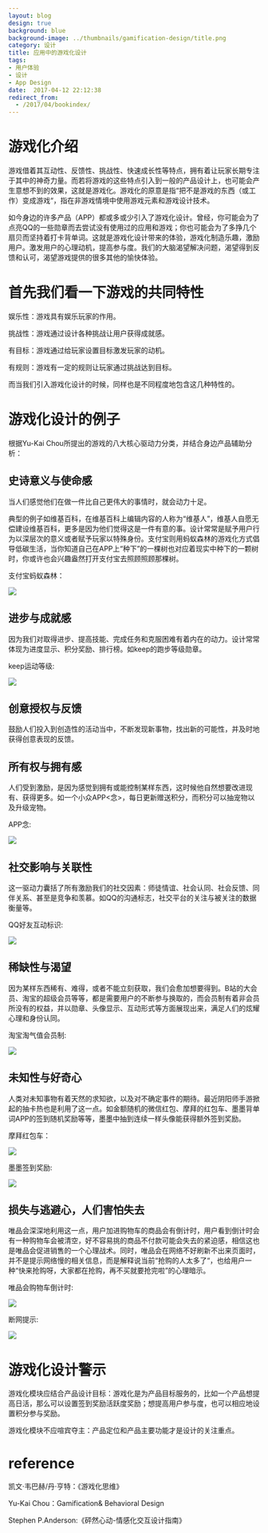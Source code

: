 ```yaml
---
layout: blog
design: true
background: blue
background-image: ../thumbnails/gamification-design/title.png
category: 设计
title: 应用中的游戏化设计
tags:
- 用户体验
- 设计
- App Design
date:  2017-04-12 22:12:38
redirect_from:
  - /2017/04/bookindex/
---
```

# 游戏化介绍

游戏借着其互动性、反馈性、挑战性、快速成长性等特点，拥有着让玩家长期专注于其中的神奇力量。而若将游戏的这些特点引入到一般的产品设计上，也可能会产生意想不到的效果，这就是游戏化。游戏化的原意是指“把不是游戏的东西（或工作）变成游戏“，指在非游戏情境中使用游戏元素和游戏设计技术。

如今身边的许多产品（APP）都或多或少引入了游戏化设计。曾经，你可能会为了点亮QQ的一些勋章而去尝试没有使用过的应用和游戏；你也可能会为了多挣几个扇贝而坚持着打卡背单词。这就是游戏化设计带来的体验，游戏化制造乐趣，激励用户。激发用户的心理动机，提高参与度。我们的大脑渴望解决问题，渴望得到反馈和认可，渴望游戏提供的很多其他的愉快体验。

# 首先我们看一下游戏的共同特性

娱乐性：游戏具有娱乐玩家的作用。

挑战性：游戏通过设计各种挑战让用户获得成就感。

有目标：游戏通过给玩家设置目标激发玩家的动机。

有规则：游戏有一定的规则让玩家通过挑战达到目标。

而当我们引入游戏化设计的时候，同样也是不同程度地包含这几种特性的。

# 游戏化设计的例子

根据Yu-Kai Chou所提出的游戏的八大核心驱动力分类，并结合身边产品辅助分析：

## 史诗意义与使命感

当人们感觉他们在做一件比自己更伟大的事情时，就会动力十足。

典型的例子如维基百科，在维基百科上编辑内容的人称为“维基人”，维基人自愿无偿建设维基百科，更多是因为他们觉得这是一件有意的事。设计常常是赋予用户行为以深层次的意义或者赋予玩家以特殊身份。支付宝则用蚂蚁森林的游戏化方式倡导低碳生活，当你知道自己在APP上“种下”的一棵树也对应着现实中种下的一颗树时，你或许也会兴趣盎然打开支付宝去照顾照顾那棵树。

支付宝蚂蚁森林：

![](http://upload-images.jianshu.io/upload_images/746926-99e07b7ad6453cf8.png?imageMogr2/auto-orient/strip%7CimageView2/2/w/1240)



## 进步与成就感

因为我们对取得进步、提高技能、完成任务和克服困难有着内在的动力。设计常常体现为进度显示、积分奖励、排行榜。如keep的跑步等级勋章。

keep运动等级:

![](http://upload-images.jianshu.io/upload_images/746926-898d4db0cdc4829c.png?imageMogr2/auto-orient/strip%7CimageView2/2/w/1240)



## 创意授权与反馈

鼓励人们投入到创造性的活动当中，不断发现新事物，找出新的可能性，并及时地获得创意表现的反馈。



## 所有权与拥有感

人们受到激励，是因为感觉到拥有或能控制某样东西，这时候他自然想要改进现有、获得更多。如一个小众APP<念>，每日更新赠送积分，而积分可以抽宠物以及升级宠物。

APP念:

![](http://upload-images.jianshu.io/upload_images/746926-90a0ba891dc8d6bb.png?imageMogr2/auto-orient/strip%7CimageView2/2/w/1240)



## 社交影响与关联性

这一驱动力囊括了所有激励我们的社交因素：师徒情谊、社会认同、社会反馈、同伴关系、甚至是竞争和羡慕。如QQ的沟通标志，社交平台的关注与被关注的数据衡量等。

QQ好友互动标识:

![](http://upload-images.jianshu.io/upload_images/746926-184107edb51a36ad.png?imageMogr2/auto-orient/strip%7CimageView2/2/w/1240)

## 稀缺性与渴望

因为某样东西稀有、难得，或者不能立刻获取，我们会愈加想要得到。B站的大会员、淘宝的超级会员等等，都是需要用户的不断参与换取的，而会员制有着非会员所没有的权益，并以勋章、头像显示、互动形式等方面展现出来，满足人们的炫耀心理和身份认同。

淘宝淘气值会员制:

![](http://upload-images.jianshu.io/upload_images/746926-dda951b68d6b5d1e.png?imageMogr2/auto-orient/strip%7CimageView2/2/w/1240)



## 未知性与好奇心

人类对未知事物有着天然的求知欲，以及对不确定事件的期待。最近阴阳师手游掀起的抽卡热也是利用了这一点。如金额随机的微信红包、摩拜的红包车、墨墨背单词APP的签到随机奖励等等，墨墨中抽到连续一样头像能获得额外签到奖励。

摩拜红包车：

![](http://upload-images.jianshu.io/upload_images/746926-e7d2f33ab348f4e4.png?imageMogr2/auto-orient/strip)



墨墨签到奖励:

![](http://upload-images.jianshu.io/upload_images/746926-df72afeb22897639.png?imageMogr2/auto-orient/strip%7CimageView2/2/w/1240)



## 损失与逃避心，人们害怕失去

唯品会深深地利用这一点，用户加进购物车的商品会有倒计时，用户看到倒计时会有一种购物车会被清空，好不容易挑的商品不付款可能会失去的紧迫感，相信这也是唯品会促进销售的一个心理战术。同时，唯品会在网络不好刷新不出来页面时，并不是提示网络慢的相关信息，而是解释说当前“抢购的人太多了“，也给用户一种“快来抢购呀，大家都在抢购，再不买就要抢完啦”的心理暗示。

唯品会购物车倒计时:

![](http://upload-images.jianshu.io/upload_images/746926-9708c33d23b7505f.png?imageMogr2/auto-orient/strip%7CimageView2/2/w/1240)



断网提示:

![](http://upload-images.jianshu.io/upload_images/746926-cb33c92a4142b88e.png?imageMogr2/auto-orient/strip%7CimageView2/2/w/1240)



# 游戏化设计警示

游戏化模块应结合产品设计目标：游戏化是为产品目标服务的，比如一个产品想提高日活，那么可以设置签到奖励活跃度奖励；想提高用户参与度，也可以相应地设置积分参与奖励。

游戏化模块不应喧宾夺主：产品定位和产品主要功能才是设计的关注重点。

# reference

凯文·韦巴赫/丹·亨特：《游戏化思维》

Yu-Kai Chou：Gamification& Behavioral Design

Stephen P.Anderson:《砰然心动-情感化交互设计指南》